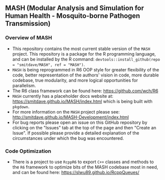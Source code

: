 ## MASH (Modular Analysis and Simulation for Human Health - Mosquito-borne Pathogen Transmission)

### Overview of MASH

* This repository contains the most current stable version of the `MASH` project. This repository is a package for the R programming language, and can be installed by the R command: `devtools::install_github(repo = "smitdave/MASH", ref = "MASH")`. 
* `MASH` is being reprogrammed in R6 OOP style for greater flexibility of the code, better representation of the authors' vision in code, more durable codebase, true modularity, and more logical opportunities for parallelism.
* The R6 class framework can be found here: https://github.com/wch/R6
* `MASH` currently has a placeholder docs website at: https://smitdave.github.io/MASH/index.html which is being built with `pkgdown`.
* For more information on the `MASH` project please see: http://smitdave.github.io/MASH-Development/index.html
* For bug reports please open an issue on this GitHub repository by clicking on the "Issues" tab at the top of the page and then "Create an Issue". If possible please provide a detailed explanation of the circumstances under which the bug was encountered.

### Code Optimization

* There is a project to use `RcppR6` to export `C++` classes and methods to the `R6` framework to optimize bits of the MASH codebase most in need, and can be found here: https://slwu89.github.io/RcppQueues/
